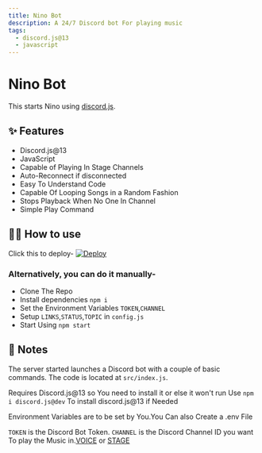 ```yaml
---
title: Nino Bot
description: A 24/7 Discord bot For playing music
tags:
  - discord.js@13
  - javascript
---
```


# Nino Bot 

This starts Nino using [discord.js](https://discord.js.org/#/).

## ✨ Features

- Discord.js@13
- JavaScript
- Capable of Playing In Stage Channels
- Auto-Reconnect if disconnected
- Easy To Understand Code
- Capable Of Looping Songs in a Random Fashion
- Stops Playback When No One In Channel
- Simple Play Command

## 💁‍♀️ How to use

Click this to deploy-
[![Deploy](https://www.herokucdn.com/deploy/button.svg)](https://heroku.com/deploy)

### Alternatively, you can do it manually-
- Clone The Repo
- Install dependencies `npm i`
- Set the Environment Variables `TOKEN`,`CHANNEL`
- Setup `LINKS`,`STATUS`,`TOPIC` in `config.js`
- Start Using `npm start`

## 📝 Notes

The server started launches a Discord bot with a couple of basic commands. The code is located at `src/index.js`.

Requires Discord.js@13 so You need to install it or else it won't run
Use `npm i discord.js@dev` To install discord.js@13 if Needed

Environment Variables are to be set by You.You Can also Create a .env File

`TOKEN` is the Discord Bot Token.
`CHANNEL` is the Discord Channel ID you want To play the Music in.[VOICE](https://discord.js.org/#/docs/main/master/class/VoiceChannel?scrollTo=id) or [STAGE](https://discord.js.org/#/docs/main/master/class/StageChannel?scrollTo=id)
